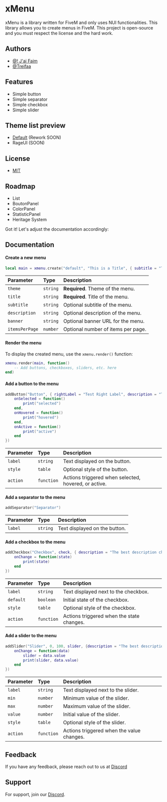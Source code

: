 
# xMenu

xMenu is a library written for FiveM and only uses NUI functionalities. This library allows you to create menus in FiveM. This project is open-source and you must respect the license and the hard work.

## Authors

- [@! J'ai Faim](https://github.com/jaiLaDalleDeOufMgl/)
- [@Treifaa](https://github.com/Treifaa)


## Features

- Simple button
- Simple separator
- Simple checkbox
- Simple slider

## Theme list preview

- [Default](https://cdn.discordapp.com/attachments/1227017307998388254/1229105354751606854/image.png?ex=662e7890&is=661c0390&hm=c3e53c9405e0f6b2b698b2daa36cb9d81b0c6e41bbe32ca6027a0110864416cf&) (Rework SOON)
- RageUI (SOON)

## License

- [MIT](https://choosealicense.com/licenses/mit/)


## Roadmap

- List
- BoutonPanel
- ColorPanel
- StatisticPanel
- Heritage System

Got it! Let's adjust the documentation accordingly:

## Documentation

#### Create a new menu

```lua
local main = xmenu.create("default", "This is a Title", { subtitle = "This is a Subtitle", description = "This is a description", itemsPerPage = 10})
```

| Parameter    | Type       | Description                            |
| :------------| :--------- | :------------------------------------- |
| `theme`      | `string`   | **Required**. Theme of the menu.       |
| `title`      | `string`   | **Required**. Title of the menu.      |
| `subtitle`   | `string`   | Optional subtitle of the menu.        |
| `description`| `string`   | Optional description of the menu.     |
| `banner`     | `string`   | Optional banner URL for the menu.     |
| `itemsPerPage`| `number`  | Optional number of items per page.    |

#### Render the menu

To display the created menu, use the `xmenu.render()` function:

```lua
xmenu.render(main, function()
    -- Add buttons, checkboxes, sliders, etc. here
end)
```

#### Add a button to the menu

```lua
addButton("Button", { rightLabel = "Test Right Label", description = "The best description button" }, {
    onSelected = function()
        print("selected")
    end,
    onHovered = function()
        print("hovered")
    end,
    onActive = function()
        print("active")
    end
})
```

| Parameter   | Type       | Description                              |
| :-----------| :--------- | :--------------------------------------- |
| `label`     | `string`   | Text displayed on the button.            |
| `style`     | `table`    | Optional style of the button.            |
| `action`    | `function` | Actions triggered when selected, hovered, or active. |

#### Add a separator to the menu

```lua
addSeparator("Separator")
```

| Parameter   | Type       | Description                              |
| :-----------| :--------- | :--------------------------------------- |
| `label`     | `string`   | Text displayed on the button.            |

#### Add a checkbox to the menu

```lua
addCheckbox("Checkbox", check, { description = "The best description checkbox" }, {
    onChange = function(state)
        print(state)
    end
})
```

| Parameter   | Type       | Description                                        |
| :-----------| :--------- | :------------------------------------------------- |
| `label`     | `string`   | Text displayed next to the checkbox.              |
| `default`   | `boolean`  | Initial state of the checkbox.                    |
| `style`     | `table`    | Optional style of the checkbox.                   |
| `action`    | `function` | Actions triggered when the state changes.         |

#### Add a slider to the menu

```lua
addSlider("Slider", 0, 100, slider, {description = "The best description slider"}, {
    onChange = function(data)
        slider = data.value
        print(slider, data.value)
    end
})
```

| Parameter   | Type       | Description                              |
| :-----------| :--------- | :--------------------------------------- |
| `label`     | `string`   | Text displayed next to the slider.       |
| `min`       | `number`   | Minimum value of the slider.             |
| `max`       | `number`   | Maximum value of the slider.             |
| `value`     | `number`   | Initial value of the slider.             |
| `style`     | `table`    | Optional style of the slider.           |
| `action`    | `function` | Actions triggered when the value changes.|

## Feedback

If you have any feedback, please reach out to us at [Discord](https://discord.gg/kzusScAkXM)


## Support

For support, join our [Discord](https://discord.gg/kzusScAkXM).

